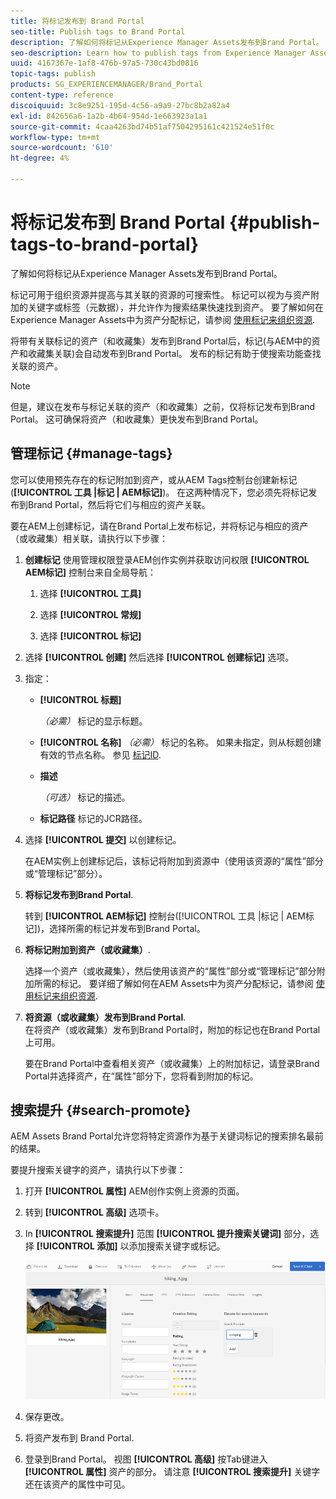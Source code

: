 ```yaml
---
title: 将标记发布到 Brand Portal
seo-title: Publish tags to Brand Portal
description: 了解如何将标记从Experience Manager Assets发布到Brand Portal。
seo-description: Learn how to publish tags from Experience Manager Assets to Brand Portal.
uuid: 4167367e-1af8-476b-97a5-730c43bd0816
topic-tags: publish
products: SG_EXPERIENCEMANAGER/Brand_Portal
content-type: reference
discoiquuid: 3c8e9251-195d-4c56-a9a9-27bc8b2a82a4
exl-id: 842656a6-1a2b-4b64-954d-1e663923a1a1
source-git-commit: 4caa4263bd74b51af7504295161c421524e51f0c
workflow-type: tm+mt
source-wordcount: '610'
ht-degree: 4%

---
```


# 将标记发布到 Brand Portal {#publish-tags-to-brand-portal}

了解如何将标记从Experience Manager Assets发布到Brand Portal。

标记可用于组织资源并提高与其关联的资源的可搜索性。 标记可以视为与资产附加的关键字或标签（元数据），并允许作为搜索结果快速找到资产。 要了解如何在Experience Manager Assets中为资产分配标记，请参阅 [使用标记来组织资源](https://experienceleague.adobe.com/docs/experience-manager-65/assets/managing/organize-assets.html).

将带有关联标记的资产（和收藏集）发布到Brand Portal后，标记(与AEM中的资产和收藏集关联)会自动发布到Brand Portal。 发布的标记有助于使搜索功能查找关联的资产。

>[!NOTE]
>
>但是，建议在发布与标记关联的资产（和收藏集）之前，仅将标记发布到Brand Portal。 这可确保将资产（和收藏集）更快发布到Brand Portal。

## 管理标记 {#manage-tags}

您可以使用预先存在的标记附加到资产，或从AEM Tags控制台创建新标记(**[!UICONTROL 工具 |标记 | AEM标记]**)。 在这两种情况下，您必须先将标记发布到Brand Portal，然后将它们与相应的资产关联。

要在AEM上创建标记，请在Brand Portal上发布标记，并将标记与相应的资产（或收藏集）相关联，请执行以下步骤：

1. **创建标记**
使用管理权限登录AEM创作实例并获取访问权限 **[!UICONTROL AEM标记]** 控制台来自全局导航：

   1. 选择 **[!UICONTROL 工具]**

   1. 选择 **[!UICONTROL 常规]**

   1. 选择 **[!UICONTROL 标记]**

1. 选择 **[!UICONTROL 创建]** 然后选择 **[!UICONTROL 创建标记]** 选项。
1. 指定：

   * **[!UICONTROL 标题]**

      *（必需）* 标记的显示标题。
   * **[!UICONTROL 名称]**
      *（必需）* 标记的名称。 如果未指定，则从标题创建有效的节点名称。 参见 [标记ID](https://experienceleague.adobe.com/docs/experience-manager-65/developing/platform/tagging/framework.html).
   * **描述**

      *（可选）* 标记的描述。
   * **标记路径**
标记的JCR路径。

1. 选择 **[!UICONTROL 提交]** 以创建标记。

   在AEM实例上创建标记后，该标记将附加到资源中（使用该资源的“属性”部分或“管理标记”部分）。

1. **将标记发布到Brand Portal**.

   转到 **[!UICONTROL AEM标记]** 控制台([!UICONTROL 工具 |标记 | AEM标记])，选择所需的标记并发布到Brand Portal。

1. **将标记附加到资产（或收藏集）**.

   选择一个资产（或收藏集），然后使用该资产的“属性”部分或“管理标记”部分附加所需的标记。 要详细了解如何在AEM Assets中为资产分配标记，请参阅 [使用标记来组织资源](https://experienceleague.adobe.com/docs/experience-manager-65/assets/managing/organize-assets.html).

1. **将资源（或收藏集）发布到Brand Portal**.\
   在将资产（或收藏集）发布到Brand Portal时，附加的标记也在Brand Portal上可用。

   要在Brand Portal中查看相关资产（或收藏集）上的附加标记，请登录Brand Portal并选择资产，在“属性”部分下，您将看到附加的标记。

## 搜索提升 {#search-promote}

AEM Assets Brand Portal允许您将特定资源作为基于关键词标记的搜索排名最前的结果。

要提升搜索关键字的资产，请执行以下步骤：

1. 打开 **[!UICONTROL 属性]** AEM创作实例上资源的页面。
1. 转到 **[!UICONTROL 高级]** 选项卡。
1. In **[!UICONTROL 搜索提升]** 范围 **[!UICONTROL 提升搜索关键词]** 部分，选择 **[!UICONTROL 添加]** 以添加搜索关键字或标记。

   ![](assets/search-promote.png)

1. 保存更改。
1. 将资产发布到 Brand Portal.
1. 登录到Brand Portal。 视图 **[!UICONTROL 高级]** 按Tab键进入 **[!UICONTROL 属性]** 资产的部分。
请注意 **[!UICONTROL 搜索提升]** 关键字还在该资产的属性中可见。
